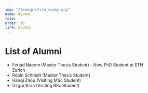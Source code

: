 ```yaml
---
img: "/team/profile_dummy.png"
name: Alumni
role:
order: 10
link: alumni
---
```


# List of Alumni

* Ferjad Naeem (Master Thesis Student) - Now PhD Student at ETH Zurich
* Robin Schmidt (Master Thesis Student)
* Hanqi Zhou (Visiting MSc Student)
* Ozgur Kara (Visiting BSc Student)